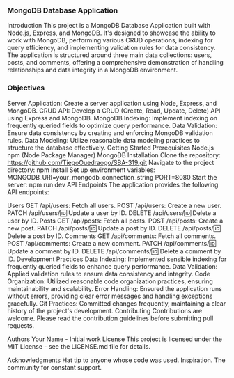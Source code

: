 ### MongoDB Database Application
Introduction
This project is a MongoDB Database Application built with Node.js, Express, and MongoDB. It's designed to showcase the ability to work with MongoDB, performing various CRUD operations, indexing for query efficiency, and implementing validation rules for data consistency. The application is structured around three main data collections: users, posts, and comments, offering a comprehensive demonstration of handling relationships and data integrity in a MongoDB environment.

### Objectives
Server Application: Create a server application using Node, Express, and MongoDB.
CRUD API: Develop a CRUD (Create, Read, Update, Delete) API using Express and MongoDB.
MongoDB Indexing: Implement indexing on frequently queried fields to optimize query performance.
Data Validation: Ensure data consistency by creating and enforcing MongoDB validation rules.
Data Modeling: Utilize reasonable data modeling practices to structure the database effectively.
Getting Started
Prerequisites
Node.js
npm (Node Package Manager)
MongoDB
Installation
Clone the repository: 
https://github.com/TiegoOuedraogo/SBA-319.git 
Navigate to the project directory:
npm install
Set up environment variables:
MONGODB_URI=your_mongodb_connection_string
PORT=8080
Start the server:
npm run dev
API Endpoints
The application provides the following API endpoints:

Users
GET /api/users: Fetch all users.
POST /api/users: Create a new user.
PATCH /api/users/:id: Update a user by ID.
DELETE /api/users/:id: Delete a user by ID.
Posts
GET /api/posts: Fetch all posts.
POST /api/posts: Create a new post.
PATCH /api/posts/:id: Update a post by ID.
DELETE /api/posts/:id: Delete a post by ID.
Comments
GET /api/comments: Fetch all comments.
POST /api/comments: Create a new comment.
PATCH /api/comments/:id: Update a comment by ID.
DELETE /api/comments/:id: Delete a comment by ID.
Development Practices
Data Indexing: Implemented sensible indexing for frequently queried fields to enhance query performance.
Data Validation: Applied validation rules to ensure data consistency and integrity.
Code Organization: Utilized reasonable code organization practices, ensuring maintainability and scalability.
Error Handling: Ensured the application runs without errors, providing clear error messages and handling exceptions gracefully.
Git Practices: Committed changes frequently, maintaining a clear history of the project's development.
Contributing
Contributions are welcome. Please read the contribution guidelines before submitting pull requests.

Authors
Your Name - Initial work
License
This project is licensed under the MIT License - see the LICENSE.md file for details.

Acknowledgments
Hat tip to anyone whose code was used.
Inspiration.
The community for constant support.

